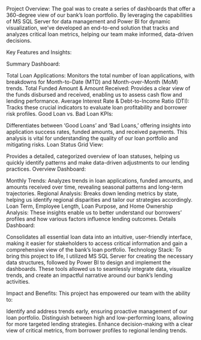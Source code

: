 Project Overview: The goal was to create a series of dashboards that offer a 360-degree view of our bank’s loan portfolio. By leveraging the capabilities of MS SQL Server for data management and Power BI for dynamic visualization, we’ve developed an end-to-end solution that tracks and analyzes critical loan metrics, helping our team make informed, data-driven decisions.

Key Features and Insights:

Summary Dashboard:

Total Loan Applications: Monitors the total number of loan applications, with breakdowns for Month-to-Date (MTD) and Month-over-Month (MoM) trends.
Total Funded Amount & Amount Received: Provides a clear view of the funds disbursed and received, enabling us to assess cash flow and lending performance.
Average Interest Rate & Debt-to-Income Ratio (DTI): Tracks these crucial indicators to evaluate loan profitability and borrower risk profiles.
Good Loan vs. Bad Loan KPIs:

Differentiates between ‘Good Loans’ and ‘Bad Loans,’ offering insights into application success rates, funded amounts, and received payments. This analysis is vital for understanding the quality of our loan portfolio and mitigating risks.
Loan Status Grid View:

Provides a detailed, categorized overview of loan statuses, helping us quickly identify patterns and make data-driven adjustments to our lending practices.
Overview Dashboard:

Monthly Trends: Analyzes trends in loan applications, funded amounts, and amounts received over time, revealing seasonal patterns and long-term trajectories.
Regional Analysis: Breaks down lending metrics by state, helping us identify regional disparities and tailor our strategies accordingly.
Loan Term, Employee Length, Loan Purpose, and Home Ownership Analysis: These insights enable us to better understand our borrowers’ profiles and how various factors influence lending outcomes.
Details Dashboard:

Consolidates all essential loan data into an intuitive, user-friendly interface, making it easier for stakeholders to access critical information and gain a comprehensive view of the bank’s loan portfolio.
Technology Stack: To bring this project to life, I utilized MS SQL Server for creating the necessary data structures, followed by Power BI to design and implement the dashboards. These tools allowed us to seamlessly integrate data, visualize trends, and create an impactful narrative around our bank’s lending activities.

Impact and Benefits: This project has empowered our team with the ability to:

Identify and address trends early, ensuring proactive management of our loan portfolio.
Distinguish between high and low-performing loans, allowing for more targeted lending strategies.
Enhance decision-making with a clear view of critical metrics, from borrower profiles to regional lending trends.
